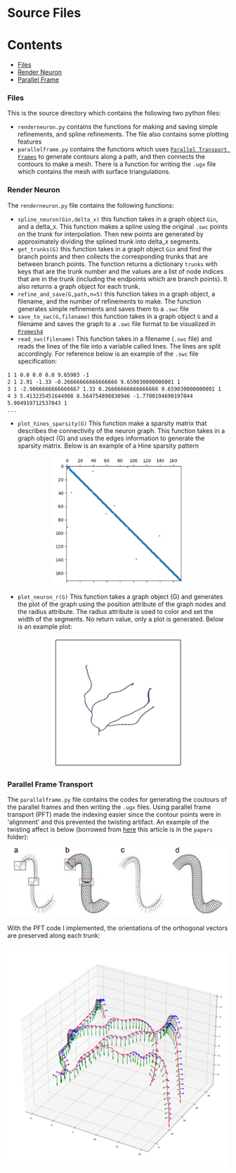 # Source Files

Contents
========

 * [Files](#files)
 * [Render Neuron](#renderneuron)
 * [Parallel Frame](#parallelframe)
 
 ### Files
 This is the source directory which contains the following two python files:
+ `renderneuron.py` contains the functions for making and saving simple refinements, and spline refinements. The file also contains some plotting features
+ `parallelframe.py` contains the functions which uses [`Parallel Transport Frames`](https://legacy.cs.indiana.edu/ftp/techreports/TR425.pdf) to generate contours along a path, and then connects the contours to make a mesh. There is a function for writing the `.ugx` file which contains the mesh with surface triangulations.

### Render Neuron
The `renderneuron.py` file contains the following functions:

- `spline_neuron(Gin,delta_x)` this function takes in a graph object `Gin`, and a delta_x. This function makes a spline using the original `.swc` points on the trunk for interpolation. Then new points are generated by approximately dividing the splined trunk into delta_x segments.
- `get_trunks(G)` this function takes in a graph object `Gin` and find the branch points and then collects the corresponding trunks that are between branch points. The function returns a dictionary `trunks` with keys that are the trunk number and the values are a list of node indices that are in the trunk (including the endpoints which are branch points). It also returns a graph object for each trunk.
- `refine_and_save(G,path,n=5)` this function takes in a graph object, a filename, and the number of refinements to make. The function generates simple refinements and saves them to a `.swc` file
- `save_to_swc(G,filename)` this function takes in a graph object `G` and a filename and saves the graph to a `.swc` file format to be visualized in [`Promesh4`](https://promesh3d.com/)
- `read_swc(filename)` This function takes in a filename (`.swc` file) and reads the lines of the file into a variable called lines. The lines are split accordingly. For reference below is an example of the `.swc` file specification:
```
1 1 0.0 0.0 0.0 9.65903 -1
2 1 2.91 -1.33 -0.26666666666666666 9.659030000000001 1
3 1 -2.9066666666666667 1.33 0.26666666666666666 9.659030000000001 1
4 3 5.413235451644908 8.564754898830946 -1.7700194690197044 5.904919712537043 1
...
```
- `plot_hines_sparsity(G)` This function make a sparsity matrix that describes the connectivity of the neuron graph. This function takes in a graph object (G) and uses the edges information to generate the sparsity matrix. Below is an example of a Hine sparsity pattern
<p align="center">
  <img src="./../img/hines.png" alt="Size Limit CLI" width="300">
</p>

- `plot_neuron_r(G)` This function takes a graph object (G) and generates the plot of the graph using the position attribute of the graph nodes and the radius attribute. The radius attribute is used to color and set the width of the segments. No return value, only a plot is generated. Below is an example plot:
<p align="center">
  <img src="./../img/plot1.png" alt="Size Limit CLI" width="300">
</p>


### Parallel Frame Transport

The `parallelframe.py` file contains the codes for generating the coutours of the parallel frames and then writing the `.ugx` files. Using parallel frame transport (PFT) made the indexing easier since the contour points were in 'alignment' and this prevented the twisting artifact. An example of the twisting affect is below (borrowed from [here](https://www.semanticscholar.org/paper/Mesh-quality-oriented-3D-geometric-vascular-based-Guo-Li/5ee9724f1460c6a6fd11f4cea30d65ae038caea1) this article is in the `papers` folder):
<p align="center">
  <img src="./../img/twisting_effect.png" alt="Size Limit CLI" width="600">
</p>

With the PFT code I implemented, the orientations of the orthogonal vectors are preserved along each trunk:
<p align="center">
  <img src="./../img/pft1.png" alt="Size Limit CLI" width="600">
</p>

